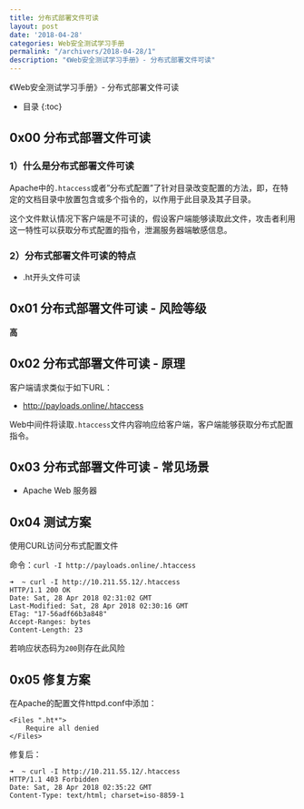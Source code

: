 ```yaml
---
title: 分布式部署文件可读
layout: post
date: '2018-04-28'
categories: Web安全测试学习手册
permalink: "/archivers/2018-04-28/1"
description: "《Web安全测试学习手册》- 分布式部署文件可读"
---
```


《Web安全测试学习手册》- 分布式部署文件可读
<!--more-->
* 目录
{:toc}

## 0x00 分布式部署文件可读

### 1）什么是分布式部署文件可读

Apache中的`.htaccess`或者”分布式配置”了针对目录改变配置的方法，即，在特定的文档目录中放置包含或多个指令的，以作用于此目录及其子目录。

这个文件默认情况下客户端是不可读的，假设客户端能够读取此文件，攻击者利用这一特性可以获取分布式配置的指令，泄漏服务器端敏感信息。

### 2）分布式部署文件可读的特点

* .ht开头文件可读

## 0x01 分布式部署文件可读 - 风险等级

**高**

## 0x02 分布式部署文件可读 - 原理

客户端请求类似于如下URL：

* http://payloads.online/.htaccess

Web中间件将读取`.htaccess`文件内容响应给客户端，客户端能够获取分布式配置指令。

## 0x03 分布式部署文件可读 - 常见场景

* Apache Web 服务器

## 0x04 测试方案

使用CURL访问分布式配置文件

命令：`curl -I http://payloads.online/.htaccess`


```
➜  ~ curl -I http://10.211.55.12/.htaccess
HTTP/1.1 200 OK
Date: Sat, 28 Apr 2018 02:31:02 GMT
Last-Modified: Sat, 28 Apr 2018 02:30:16 GMT
ETag: "17-56adf66b3a848"
Accept-Ranges: bytes
Content-Length: 23
```

若响应状态码为`200`则存在此风险

## 0x05 修复方案

在Apache的配置文件httpd.conf中添加：

```
<Files ".ht*">
    Require all denied
</Files>
```


修复后：

```
➜  ~ curl -I http://10.211.55.12/.htaccess
HTTP/1.1 403 Forbidden
Date: Sat, 28 Apr 2018 02:35:22 GMT
Content-Type: text/html; charset=iso-8859-1
```